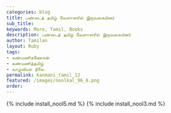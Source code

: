 ```yaml
---
categories: blog
title: பண்டைத் தமிழ் வேளாளரில் இருவகையினர்
sub_title: 
keywords: More, Tamil, Books
description: பண்டைத் தமிழ் வேளாளரில் இருவகையினர்
author: Tamilan
layout: Ruby
tags:
- கண்மணிகணேசன்
- கண்மணித்தமிழ்
- வாழ்வியல் நிலை
permalink: kanmani_tamil_12
featured: /images/noolkal_96_6.png
order: 
---
```

{% include install_nool5.md %}
{% include install_nool3.md %}